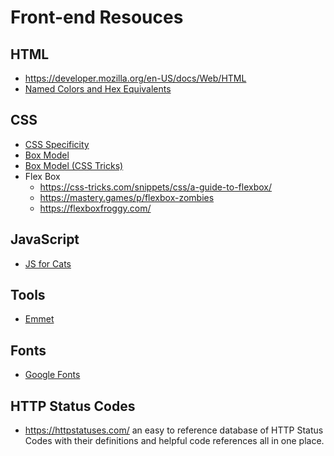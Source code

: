 # Front-end Resouces

## HTML
- https://developer.mozilla.org/en-US/docs/Web/HTML
- [Named Colors and Hex Equivalents](https://css-tricks.com/snippets/css/named-colors-and-hex-equivalents/)

## CSS
- [CSS Specificity](http://www.standardista.com/wp-content/uploads/2012/01/specificity3.pdf)
- [Box Model](https://developer.mozilla.org/en-US/docs/Web/CSS/CSS_Box_Model/Introduction_to_the_CSS_box_model)
- [Box Model (CSS Tricks)](https://css-tricks.com/inheriting-box-sizing-probably-slightly-better-best-practice/)
- Flex Box
  - https://css-tricks.com/snippets/css/a-guide-to-flexbox/
  - https://mastery.games/p/flexbox-zombies
  - https://flexboxfroggy.com/


## JavaScript
- [JS for Cats](http://jsforcats.com)

## Tools
- [Emmet](https://emmet.io/)

## Fonts
- [Google Fonts](https://fonts.google.com/)


## HTTP Status Codes
- https://httpstatuses.com/ an easy to reference database of HTTP Status Codes with their definitions and helpful code references all in one place.
